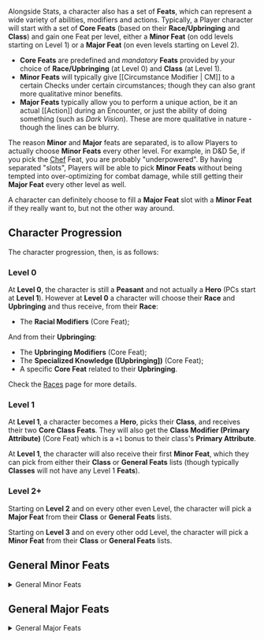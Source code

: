 Alongside Stats, a character also has a set of **Feats**, which can represent a wide variety of abilities, modifiers and actions. Typically, a Player character will start with a set of **Core Feats** (based on their **Race/Upbringing** and **Class**) and gain one Feat per level, either a **Minor Feat** (on odd levels starting on Level 1) or a **Major Feat** (on even levels starting on Level 2).

* **Core Feats** are predefined and _mandatory_ **Feats** provided by your choice of **Race/Upbringing** (at Level 0) and **Class** (at Level 1).
* **Minor Feats** will typically give [[Circumstance Modifier | CM]] to a certain Checks under certain circumstances; though they can also grant more qualitative minor benefits.
* **Major Feats** typically allow you to perform a unique action, be it an actual [[Action]] during an Encounter, or just the ability of doing something (such as _Dark Vision_). These are more qualitative in nature - though the lines can be blurry.

The reason **Minor** and **Major** feats are separated, is to allow Players to actually choose **Minor Feats** every other level. For example, in D&D 5e, if you pick the [Chef](https://dnd5e.wikidot.com/feat:chef) Feat, you are probably "underpowered". By having separated "slots", Players will be able to pick **Minor Feats** without being tempted into over-optimizing for combat damage, while still getting their **Major Feat** every other level as well.

A character can definitely choose to fill a **Major Feat** slot with a **Minor Feat** if they really want to, but not the other way around.

## Character Progression

The character progression, then, is as follows:

### Level 0

At **Level 0**, the character is still a **Peasant** and not actually a **Hero** (PCs start at **Level 1**). However at **Level 0** a character will choose their **Race** and **Upbringing** and thus receive, from their **Race**:

* The **Racial Modifiers** (Core Feat);

And from their **Upbringing**:

* The **Upbringing Modifiers** (Core Feat);
* The **Specialized Knowledge ([Upbringing])** (Core Feat);
* A specific **Core Feat** related to their **Upbringing**.

Check the [Races](/rules/races) page for more details.

### Level 1

At **Level 1**, a character becomes a **Hero**, picks their **Class**, and receives their two **Core Class Feats**.  They will also get the **Class Modifier (Primary Attribute)** (Core Feat) which is a `+1` bonus to their class's **Primary Attribute**.

At **Level 1**, the character will also receive their first **Minor Feat**, which they can pick from either their **Class** or **General Feats** lists (though typically **Classes** will not have any Level 1 **Feats**).

### Level 2+

Starting on **Level 2** and on every other even Level, the character will pick a **Major Feat** from their **Class** or **General Feats** lists.

Starting on **Level 3** and on every other odd Level, the character will pick a **Minor Feat** from their **Class** or **General Feats** lists.

## General Minor Feats

<details>
  <summary>General Minor Feats</summary>
  {% list_feats_for_source "General" "type" "Minor" %}
</details>

## General Major Feats

<details>
  <summary>General Major Feats</summary>
  {% list_feats_for_source "General" "type" "Major" %}
</details>
